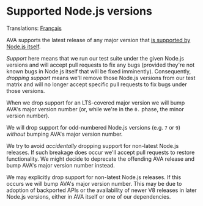 # Supported Node.js versions

Translations: [Français](https://github.com/avajs/ava-docs/blob/master/fr_FR/docs/support-statement.md)

AVA supports the latest release of any major version that [is supported by Node.js itself](https://github.com/nodejs/Release#release-schedule).

*Support* here means that we run our test suite under the given Node.js versions and will accept pull requests to fix any bugs (provided they're not known bugs in Node.js itself that will be fixed imminently). Consequently, *dropping support* means we'll remove those Node.js versions from our test matrix and will no longer accept specific pull requests to fix bugs under those versions.

When we drop support for an LTS-covered major version we will bump AVA's major version number (or, while we're in the `0.` phase, the minor version number).

We will drop support for odd-numbered Node.js versions (e.g. `7` or `9`) *without* bumping AVA's major version number.

We try to avoid *accidentally* dropping support for non-latest Node.js releases. If such breakage does occur we'll accept pull requests to restore functionality. We might decide to deprecate the offending AVA release and bump AVA's major version number instead.

We may explicitly drop support for non-latest Node.js releases. If this occurs we will bump AVA's major version number. This may be due to adoption of backported APIs or the availability of newer V8 releases in later Node.js versions, either in AVA itself or one of our dependencies.
